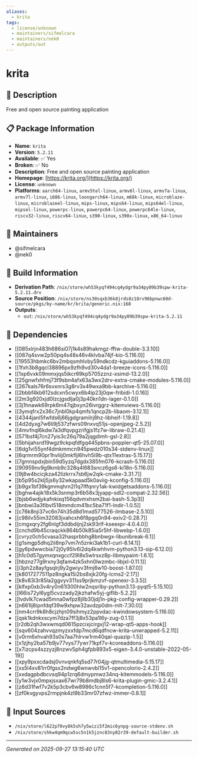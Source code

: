 ```yaml
---
aliases:
  - krita
tags:
  - license/unknown
  - maintainers/sifmelcara
  - maintainers/nek0
  - outputs/out
---
```


# krita

## 📝 Description

Free and open source painting application

## 📋 Package Information

- **Name**: `krita`
- **Version**: `5.2.11`
- **Available**: ✅ Yes
- **Broken**: ✅ No
- **Description**: Free and open source painting application
- **Homepage**: [https://krita.org/](https://krita.org/)
- **License**: `unknown`
- **Platforms**: `aarch64-linux`, `armv5tel-linux`, `armv6l-linux`, `armv7a-linux`, `armv7l-linux`, `i686-linux`, `loongarch64-linux`, `m68k-linux`, `microblaze-linux`, `microblazeel-linux`, `mips-linux`, `mips64-linux`, `mips64el-linux`, `mipsel-linux`, `powerpc-linux`, `powerpc64-linux`, `powerpc64le-linux`, `riscv32-linux`, `riscv64-linux`, `s390-linux`, `s390x-linux`, `x86_64-linux`
## 👥 Maintainers

- @sifmelcara
- @nek0


## 🔧 Build Information

- **Derivation Path**: `/nix/store/wh53kyqf494cq4ydgr9a34py09b39spw-krita-5.2.11.drv`
- **Source Position**: `/nix/store/ns30sqxb36k8jrds8z18rv96bpnwc60d-source/pkgs/by-name/kr/krita/generic.nix:168`
- **Outputs**:
  - `out`:  `/nix/store/wh53kyqf494cq4ydgr9a34py09b39spw-krita-5.2.11`

## 🔗 Dependencies

- [[085xlrjn483h686si07j1k4s89hakmgz-fftw-double-3.3.10]]
- [[087q4svw2p50pq4s48s46v4klvba74jf-kio-5.116.0]]
- [[19553hbmkc6bv2mbqsmhlvby59ndkcdz-kguiaddons-5.116.0]]
- [[1fxh3b8gqcl38896px9zfh9vd30v4da1-breeze-icons-5.116.0]]
- [[1xp6vxk09mmxjqs5ikcr69kp5705zznz-xsimd-13.2.0]]
- [[25gnwfxhfmj73f9sbn4afx63a3wx2drv-extra-cmake-modules-5.116.0]]
- [[267kals76r6svxnrs3g8rv3x49wxa9bb-karchive-5.116.0]]
- [[2bbbf4kb612sdcxn5cwyx6b4ip23j0qw-fribidi-1.0.16]]
- [[2m3g920xjd0lzcjgsdlja0j3p40kn1dn-lager-0.1.0]]
- [[3j1hnawk69rpk6m47qjbxyn26ivrggrz-kitemviews-5.116.0]]
- [[3ymqfrx2x36c7jnbl0kp4qmfs1qncp2b-libaom-3.12.1]]
- [[4344janl5fwfds6j66jgdgramilrj8hz-libheif-1.19.8]]
- [[4d2dyxg7w6li9j537zfwrs09nxvq51js-openjpeg-2.5.2]]
- [[4mvfnql6kdw7a3dfqvpgzrifgjs1fz7w-libraw-0.21.4]]
- [[571bsf4j7cn27yis3c26q79a2jqgdimh-gsl-2.8]]
- [[5bhijahsrd19wgz9ckpqfdfgq445pbns-poppler-qt5-25.07.0]]
- [[6dg1vi55ynf4dmkmmcn945pwdz010s34-stdenv-linux]]
- [[6qrmrm90pr1hvliij0mkfljl6hvh5i9b-qtx11extras-5.15.17]]
- [[7gmnspdxjbin59d5yzq7dgdx385fm076-kcrash-5.116.0]]
- [[90959nv9g9kmb9c328q4l683sncz6gs6-ki18n-5.116.0]]
- [[9j8w4bcicjkza42lizkrrx7sb6jw2qik-cmake-3.31.7]]
- [[b5p95s2klj5js6y32wkapaad5k0aviig-kconfig-5.116.0]]
- [[b9gx1bf39kgmmqhrn2l1q7lffqnry1ak-kwidgetsaddons-5.116.0]]
- [[bghw4ajik18x5k3snmp3r6b58x3jyapp-sdl2-compat-2.32.56]]
- [[bjsb6wdjykafnkixq156qdvmxhsm2bai-bash-5.3p3]]
- [[bnbwi3a3fibvl518mmdcm41bc5ba71f1-lndir-1.0.5]]
- [[c76k8nji37vc6n74h35d8d1mxd577526-ilmbase-2.5.10]]
- [[c98ilv55im32083jvahcxh6f8pgq0n94-exiv2-0.28.7]]
- [[cmgxqry2fg6nlgf3ddbdijnj2sk93rlf-kseexpr-4.0.4.0]]
- [[cnchd9b45craqckk864b50k85ia5r5hf-libwebp-1.6.0]]
- [[cvryz0ch5cvasa32hasprbbhg8bnbwgx-libunibreak-6.1]]
- [[g1smgp5dhq2ii8np7vm7n5znki3ak1b1-curl-8.14.1]]
- [[gy6pdwwcbia72j0y95lv6i2dq4kwhhvm-python3.13-sip-6.12.0]]
- [[h1c0d57gymxqnxgccf29l8s5wlrsxz8p-libmypaint-1.6.1]]
- [[hbznz77g9rxny3qfam4zk5xhn0lwzmbc-libjxl-0.11.1]]
- [[i3ph2z8ayfgsqlrj9y2gwiyv3fmj6w10-boost-1.87.0]]
- [[k8017277511pz8ngka15i2bs8xjk20fg-lcms2-2.17]]
- [[k8v83i3r85la2ggvyv311ss9prjkmzvf-openexr-3.3.5]]
- [[klfxp0xb3v4ry0n61l300hlw2nqsrlby-python3.13-pyqt5-5.15.10]]
- [[l66is72yl6ygl5cvzzady2jkzhafw5yj-giflib-5.2.2]]
- [[lvdvlk7cwad5mna0wfpz8jllb30jdj1n-pkg-config-wrapper-0.29.2]]
- [[n661lj8ipnfdqf39w9xhpw32avdzp0dm-mlt-7.30.0]]
- [[nm4crr9k8h8cjzhjn09sihmyz2ppvdac-kwindowsystem-5.116.0]]
- [[qsk1kdnkxscym7dza7ff3j8x53pa1l6y-zug-0.1.1]]
- [[r2db2qh3wxwmqd0615pzcixjcirgvj12-wrap-qt5-apps-hook]]
- [[sqv604zahvvqzmyzxxfdp7mcd6qdfncw-krita-unwrapped-5.2.11]]
- [[v0rm6xhvah93s0s7aa7hlrvw1rm40qal-quazip-1.5]]
- [[x1zjhy2ba57b9jv77vys77ywr71kpf7v-kcoreaddons-5.116.0]]
- [[x7izcps4szzyzj8nzwv5ph4gfpb893x5-eigen-3.4.0-unstable-2022-05-19]]
- [[xpy9pxxcdadsj0vnvqnkfq5sd77r04jg-qtmultimedia-5.15.17]]
- [[xs5l4xv81rr0fgsx2ndwg6wnwvbl15v1-opencolorio-2.4.2]]
- [[xxdagpbdbcvsq94p1zrq6dmypmwz34nq-kitemmodels-5.116.0]]
- [[y1w3vjx0mpxjsxax67wr79b8mdbj8ls6-krita-plugin-gmic-3.2.4.1]]
- [[z6d31fwf7v2k5p3cbv6w8986c1cnn5f7-kcompletion-5.116.0]]
- [[zf0kvgyvps2rmpjnk4zl9b33mr07zfwz-immer-0.8.1]]

## 📁 Input Sources

- `/nix/store/l622p70vy8k5sh7y5wizi5f2mic6ynpg-source-stdenv.sh`
- `/nix/store/shkw4qm9qcw5sc5n1k5jznc83ny02r39-default-builder.sh`

---
*Generated on 2025-09-27 13:15:40 UTC*
